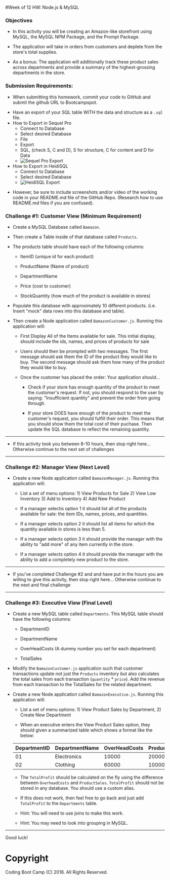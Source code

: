 #Week of 12 HW: Node.js & MySQL

### Objectives

* In this activity you will be creating an Amazon-like storefront using MySQL, the MySQL NPM Package, and the Prompt Package.

* The application will take in orders from customers and deplete from the store's total supplies. 

* As a bonus: The application will additionally track these product sales across departments and provide a summary of the highest-grossing departments in the store.

### Submission Requirements:

* When submitting this homework, commit your code to GitHub and submit the github URL to Bootcampspot.

- Have an export of your SQL table WITH the data and structure as a `.sql` file.
- How to Export in Sequel Pro
	- Connect to Database
	- Select desired Database
	- File
	- Export 
	- SQL, (check S, C and D), S for structure, C for content and D for Data
	- ![Sequel Pro Export](http://www.backuphowto.info/files/articles/2012/02/sequel-pro-mysql-backup.png)
- How to Export in HeidiSQL
	- Connect to Database
	- Select desired Database
	- ![HeidiSQL Export](http://www.heidisql.com/images/screenshots/export_sql.png)

* However, be sure to include screenshots and/or video of the working code in your README.md file of the GitHub Repo. (Research how to use README.md files if you are confused). 

### Challenge #1: Customer View (Minimum Requirement)

* Create a MySQL Database called `Bamazon`.

* Then create a Table inside of that database called `Products`.

* The products table should have each of the following columns:

	* ItemID (unique id for each product)

	* ProductName (Name of product)

	* DepartmentName 

	* Price (cost to customer)

	* StockQuantity (how much of the product is available in stores)

* Populate this database with approximately 10 different products. (i.e. Insert "mock" data rows into this database and table).

* Then create a Node application called `BamazonCustomer.js`. Running this application will:

	* First Display All of the Items available for sale. This initial display, should include the ids, names, and prices of products for sale

	* Users should then be prompted with two messages. The first message should ask them the ID of the product they would like to buy. The second message should ask them how many of the product they would like to buy.

	* Once the customer has placed the order: Your application should...

		* Check if your store has enough quantity of the product to meet the customer's request. If not, you should respond to the user by saying: "Insufficient quantity" and prevent the order from going through.

		* If your store DOES have enough of the product to meet the customer's request, you should fulfill their order. This means that you should show them the total cost of their puchase. Then update the SQL database to reflect the remaining quantity.

---------------------------------

* If this activity took you between 8-10 hours, then stop right here... Otherwise continue to the next set of challenges

------------------------------------

### Challenge #2: Manager View (Next Level)

* Create a new Node application called `BamazonManager.js`. Running this application will:

	* List a set of menu options: 1) View Products for Sale 2) View Low Inventory 3) Add to Inventory 4) Add New Product

	* If a manager selectis option 1 it should list all of the products available for sale: the item IDs, names, prices, and quantities.

	* If a manager selects option 2 it should list all items for which the quantity available in stores is less than 5. 

	* If a manager selects option 3 it should provide the manager with the ability to "add more" of any item currently in the store. 

	* If a manager selects option 4 it should provide the manager with the ability to add a completely new product to the store.


---------------------------------

* If you've completed Challenge #2 and and have put in the hours you are willing to give this activity, then stop right here... Otherwise continue to the next and final challenge

------------------------------------

### Challenge #3: Executive View (Final Level)

* Create a new MySQL table called `Departments`. This MySQL table should have the following columns:

	* DepartmentID

	* DepartmentName

	* OverHeadCosts (A dummy number you set for each department)

	* TotalSales

* Modify the `BamazonCustomer.js` application such that customer transactions update not just the `Products` inventory but also calculates the total sales from each transaction (`quantity` * `price`). Add the revenue from each transaction to the TotalSales for the related department.

* Create a new Node application called `BamazonExecutive.js`. Running this application will:

	* List a set of menu options: 1) View Product Sales by Department, 2) Create New Department

	* When an executive enters the View Product Sales option, they should given a summarized table which shows a format like the below:

	| DepartmentID | DepartmentName | OverHeadCosts | ProductSales | TotalProfit |
	|--------------|----------------|---------------|--------------|-------------|
	| 01           | Electronics    | 10000         | 20000        | 10000       |
	| 02           | Clothing       | 60000         | 100000       | 40000       |


	* The `TotalProfit` should be calculated on the fly using the difference between `OverheadCosts` and `ProductSales`. `TotalProfit` should not be stored in any database. You should use a custom alias. 

	* If this does not work, then feel free to go back and just add `TotalProfit` to the `Departments` table.

	* Hint: You will need to use joins to make this work. 

	* Hint: You may need to look into grouping in MySQL.

----------------------

Good luck!

# Copyright
Coding Boot Camp (C) 2016. All Rights Reserved.
